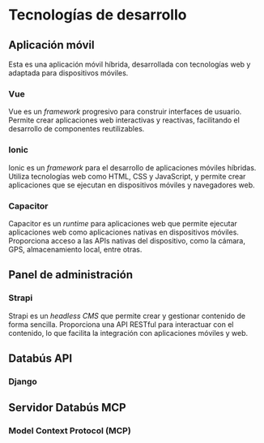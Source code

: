 # Tecnologías de desarrollo

## Aplicación móvil

Esta es una aplicación móvil híbrida, desarrollada con tecnologías web y adaptada para dispositivos móviles.

### Vue

Vue es un _framework_ progresivo para construir interfaces de usuario. Permite crear aplicaciones web interactivas y reactivas, facilitando el desarrollo de componentes reutilizables.

### Ionic

Ionic es un _framework_ para el desarrollo de aplicaciones móviles híbridas. Utiliza tecnologías web como HTML, CSS y JavaScript, y permite crear aplicaciones que se ejecutan en dispositivos móviles y navegadores web.

### Capacitor

Capacitor es un _runtime_ para aplicaciones web que permite ejecutar aplicaciones web como aplicaciones nativas en dispositivos móviles. Proporciona acceso a las APIs nativas del dispositivo, como la cámara, GPS, almacenamiento local, entre otras.

## Panel de administración

### Strapi

Strapi es un _headless CMS_ que permite crear y gestionar contenido de forma sencilla. Proporciona una API RESTful para interactuar con el contenido, lo que facilita la integración con aplicaciones móviles y web.

## Databús API

### Django

## Servidor Databús MCP

### Model Context Protocol (MCP)
